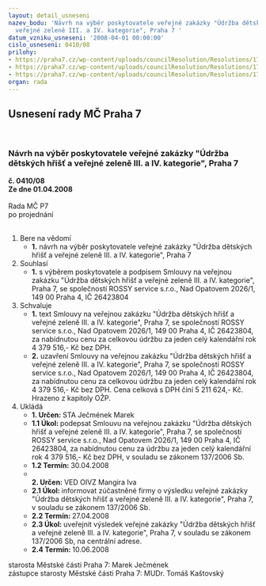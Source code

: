 ```yaml
---
layout: detail_usneseni
nazev_bodu: 'Návrh na výběr poskytovatele veřejné zakázky "Údržba dětských hřišť a
  veřejné zeleně III. a IV. kategorie", Praha 7 '
datum_vzniku_usneseni: '2008-04-01 00:00:00'
cislo_usneseni: 0410/08
prilohy:
- https://praha7.cz/wp-content/uploads/councilResolution/Resolutions/17363/14-sod_n%c3%a1vrh_-_final.doc
- https://praha7.cz/wp-content/uploads/councilResolution/Resolutions/17363/14-p7_18.3.08.xls
- https://praha7.cz/wp-content/uploads/councilResolution/Resolutions/17363/14-zd_-_rada.doc
organ: rada
---
```

<div id="ucUsn_pList" class="usn">
	<span><h2>Usnesení rady MČ Praha 7 </h2>
<br></span><div class="standBody">
<span><h3>Návrh na výběr poskytovatele veřejné zakázky "Údržba dětských hřišť a veřejné zeleně III. a IV. kategorie", Praha 7 </h3></span><div class="center">
		<strong>č. 0410/08</strong><br>
	</div>
<div class="center">
		<strong>Ze dne 01.04.2008</strong><br><br>
	</div>Rada MČ P7<br> po projednání<br><br><ol>
<li>Bere na vědomí<ul><li>
<strong>1.</strong> návrh na výběr poskytovatele veřejné zakázky "Údržba dětských hřišť a veřejné zeleně III. a IV. kategorie", Praha 7 </li></ul>
</li>
<li>Souhlasí<ul><li>
<strong>1.</strong> s výběrem poskytovatele a podpisem Smlouvy na veřejnou zakázku "Údržba dětských hřišť a veřejné zeleně III. a IV. kategorie", Praha 7, se společností ROSSY service s.r.o., Nad Opatovem 2026/1, 149 00 Praha 4, IČ 26423804</li></ul>
</li>
<li>Schvaluje<ul>
<li>
<strong>1.</strong> text Smlouvy na veřejnou zakázku "Údržba dětských hřišť a veřejné zeleně III. a IV. kategorie", Praha 7, se společností ROSSY service s.r.o., Nad Opatovem 2026/1, 149 00 Praha 4, IČ 26423804, za nabídnutou cenu za celkovou údržbu za jeden celý kalendářní rok  4 379 516,- Kč bez DPH.</li>
<li>
<strong>2.</strong> uzavření Smlouvy na veřejnou zakázku "Údržba dětských hřišť a veřejné zeleně III. a IV. kategorie", Praha 7, se společností ROSSY service s.r.o., Nad Opatovem 2026/1, 149 00 Praha 4, IČ 26423804, za nabídnutou cenu za celkovou údržbu za jeden celý kalendářní rok 4 379 516,- Kč bez DPH. Cena  celková s DPH činí 5 211 624,- Kč. Hrazeno z kapitoly OŽP.</li>
</ul>
</li>
<li>Ukládá<ul>
<li>
<strong>1. Určen: </strong>STA Ječmének Marek</li>
<li>
<strong>1.1 Úkol: </strong>podepsat Smlouvu na veřejnou zakázku "Údržba dětských hřišť a veřejné zeleně III. a IV. kategorie", Praha 7, se společností ROSSY service s.r.o., Nad Opatovem 2026/1, 149 00 Praha 4, IČ 26423804, za nabídnutou cenu za údržbu za jeden celý kalendářní rok 4 379 516,- Kč bez DPH, v souladu se zákonem 137/2006 Sb.</li>
<li>
<strong>1.2 Termín: </strong>30.04.2008</li>
<li>
<strong><br>2. Určen: </strong>VED OIVZ Mangira Iva</li>
<li>
<strong>2.1 Úkol: </strong>informovat zúčastněné firmy o výsledku veřejné zakázky "Údržba dětských hřišť a veřejné zeleně III. a IV. kategorie", Praha 7, v souladu se zákonem 137/2006 Sb.</li>
<li>
<strong>2.2 Termín: </strong>27.04.2008</li>
<li>
<strong>2.3 Úkol: </strong>uveřejnit výsledek veřejné zakázky "Údržba dětských hřišť a veřejné zeleně III. a IV. kategorie", Praha 7, v souladu se zákonem 137/2006 Sb, na centrální adrese.</li>
<li>
<strong>2.4 Termín: </strong>10.06.2008</li>
</ul>
</li>
</ol>starosta Městské části Praha 7: Marek Ječmének<br>zástupce starosty Městské části Praha 7: MUDr. Tomáš Kaštovský 
</div>
</div>